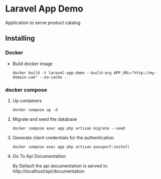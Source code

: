 # Laravel App Demo

Application to serve product catalog

## Installing

### Docker

-   Build docker image

    ```shell
    docker build -t laravel-app-demo --build-arg APP_URL="http://my-domain.com" --no-cache .
    ```

### docker compose

1. Up containers

    ```shell
    docker compose up -d
    ```

2. Migrate and seed the database

    ```shell
    docker compose exec app php artisan migrate --seed
    ```

3. Generate client credentials for the authentication

    ```shell
    docker compose exec app php artisan passport:install
    ```

4. Go To Api Documentation

    By Default the api documentation is served in: http://localhost/api/documentation
